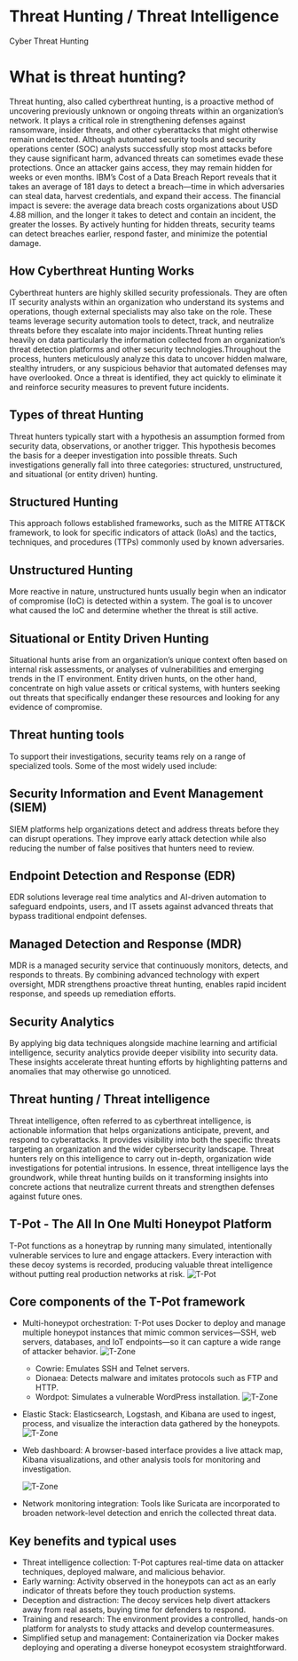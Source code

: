 # Threat Hunting / Threat Intelligence
Cyber Threat Hunting
# What is threat hunting?
   Threat hunting, also called cyberthreat hunting, is a proactive method of uncovering previously unknown or ongoing threats within an organization’s network. It plays a critical role in strengthening defenses against ransomware, insider threats, and other cyberattacks that might otherwise remain undetected. Although automated security tools and security operations center (SOC) analysts successfully stop most attacks before they cause significant harm, advanced threats can sometimes evade these protections. Once an attacker gains access, they may remain hidden for weeks or even months. IBM’s Cost of a Data Breach Report reveals that it takes an average of 181 days to detect a breach—time in which adversaries can steal data, harvest credentials, and expand their access. The financial impact is severe: the average data breach costs organizations about USD 4.88 million, and the longer it takes to detect and contain an incident, the greater the losses. By actively hunting for hidden threats, security teams can detect breaches earlier, respond faster, and minimize the potential damage.
## How Cyberthreat Hunting Works
Cyberthreat hunters are highly skilled security professionals. They are often IT security analysts within an organization who understand its systems and operations, though external specialists may also take on the role. These teams leverage security automation tools to detect, track, and neutralize threats before they escalate into major incidents.Threat hunting relies heavily on data particularly the information collected from an organization’s threat detection platforms and other security technologies.Throughout the process, hunters meticulously analyze this data to uncover hidden malware, stealthy intruders, or any suspicious behavior that automated defenses may have overlooked. Once a threat is identified, they act quickly to eliminate it and reinforce security measures to prevent future incidents.
## Types of threat Hunting
Threat hunters typically start with a hypothesis an assumption formed from security data, observations, or another trigger. This hypothesis becomes the basis for a deeper investigation into possible threats.
Such investigations generally fall into three categories: structured, unstructured, and situational (or entity driven) hunting.

## Structured Hunting
This approach follows established frameworks, such as the MITRE ATT&CK framework, to look for specific indicators of attack (IoAs) and the tactics, techniques, and procedures (TTPs) commonly used by known adversaries.

## Unstructured Hunting
More reactive in nature, unstructured hunts usually begin when an indicator of compromise (IoC) is detected within a system. The goal is to uncover what caused the IoC and determine whether the threat is still active.

## Situational or Entity Driven Hunting
Situational hunts arise from an organization’s unique context often based on internal risk assessments, or analyses of vulnerabilities and emerging trends in the IT environment. Entity driven hunts, on the other hand, concentrate on high value assets or critical systems, with hunters seeking out threats that specifically endanger these resources and looking for any evidence of compromise.

## Threat hunting tools
To support their investigations, security teams rely on a range of specialized tools. Some of the most widely used include:

## Security Information and Event Management (SIEM)
SIEM platforms help organizations detect and address threats before they can disrupt operations. They improve early attack detection while also reducing the number of false positives that hunters need to review.

## Endpoint Detection and Response (EDR)
EDR solutions leverage real time analytics and AI-driven automation to safeguard endpoints, users, and IT assets against advanced threats that bypass traditional endpoint defenses.

## Managed Detection and Response (MDR)
MDR is a managed security service that continuously monitors, detects, and responds to threats. By combining advanced technology with expert oversight, MDR strengthens proactive threat hunting, enables rapid incident response, and speeds up remediation efforts.

## Security Analytics
By applying big data techniques alongside machine learning and artificial intelligence, security analytics provide deeper visibility into security data. These insights accelerate threat hunting efforts by highlighting patterns and anomalies that may otherwise go unnoticed.

## Threat hunting / Threat intelligence
Threat intelligence, often referred to as cyberthreat intelligence, is actionable information that helps organizations anticipate, prevent, and respond to cyberattacks. It provides visibility into both the specific threats targeting an organization and the wider cybersecurity landscape. Threat hunters rely on this intelligence to carry out in-depth, organization wide investigations for potential intrusions. In essence, threat intelligence lays the groundwork, while threat hunting builds on it transforming insights into concrete actions that neutralize current threats and strengthen defenses against future ones.

## T-Pot - The All In One Multi Honeypot Platform
T-Pot functions as a honeytrap by running many simulated, intentionally vulnerable services to lure and engage attackers. Every interaction with these decoy systems is recorded, producing valuable threat intelligence without putting real production networks at risk.
![T-Pot](https://i.imgur.com/NqNZPjQ.png)

## Core components of the T-Pot framework
* Multi-honeypot orchestration: T-Pot uses Docker to deploy and manage multiple honeypot instances that mimic common services—SSH, web servers, databases, and IoT endpoints—so it can capture a wide range of attacker behavior.
 ![T-Zone](https://i.imgur.com/g1TPXD2.png)

  * Cowrie: Emulates SSH and Telnet servers.
  * Dionaea: Detects malware and imitates protocols such as FTP and HTTP.
  * Wordpot: Simulates a vulnerable WordPress installation.
 ![T-Zone](https://i.imgur.com/Z7o2Czc.png)

* Elastic Stack: Elasticsearch, Logstash, and Kibana are used to ingest, process, and visualize the interaction data gathered by the honeypots.
  ![T-Zone](https://i.imgur.com/QoVxIbG.png)
* Web dashboard: A browser-based interface provides a live attack map, Kibana visualizations, and other analysis tools for monitoring and investigation.
  
    ![T-Zone](https://i.imgur.com/zmnjWrM.gif)
* Network monitoring integration: Tools like Suricata are incorporated to broaden network-level detection and enrich the collected threat data.

## Key benefits and typical uses

* Threat intelligence collection: T-Pot captures real-time data on attacker techniques, deployed malware, and malicious behavior.
* Early warning: Activity observed in the honeypots can act as an early indicator of threats before they touch production systems.
* Deception and distraction: The decoy services help divert attackers away from real assets, buying time for defenders to respond.
* Training and research: The environment provides a controlled, hands-on platform for analysts to study attacks and develop countermeasures.
* Simplified setup and management: Containerization via Docker makes deploying and operating a diverse honeypot ecosystem straightforward.


